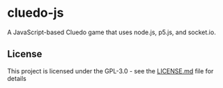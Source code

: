 # cluedo-js
A JavaScript-based Cluedo game that uses node.js, p5.js, and socket.io.

## License
This project is licensed under the GPL-3.0 - see the [LICENSE.md](LICENSE.md) file for details

